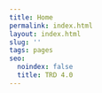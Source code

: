 ```yaml
---
title: Home
permalink: index.html
layout: index.html
slug: ''
tags: pages
seo:
  noindex: false
  title: TRD 4.0
---
```



